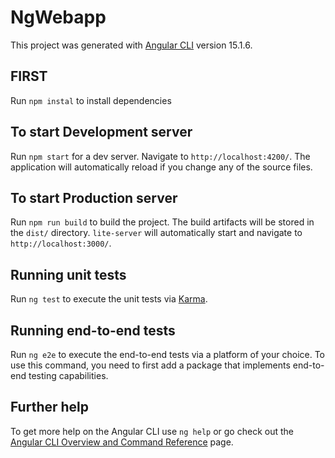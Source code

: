 # NgWebapp

This project was generated with [Angular CLI](https://github.com/angular/angular-cli) version 15.1.6.

## FIRST

Run `npm instal` to install dependencies

## To start Development server

Run `npm start` for a dev server. Navigate to `http://localhost:4200/`. The application will automatically reload if you change any of the source files.

## To start Production server

Run `npm run build` to build the project. The build artifacts will be stored in the `dist/` directory.
`lite-server` will automatically start and navigate to `http://localhost:3000/`.

## Running unit tests

Run `ng test` to execute the unit tests via [Karma](https://karma-runner.github.io).

## Running end-to-end tests

Run `ng e2e` to execute the end-to-end tests via a platform of your choice. To use this command, you need to first add a package that implements end-to-end testing capabilities.

## Further help

To get more help on the Angular CLI use `ng help` or go check out the [Angular CLI Overview and Command Reference](https://angular.io/cli) page.
